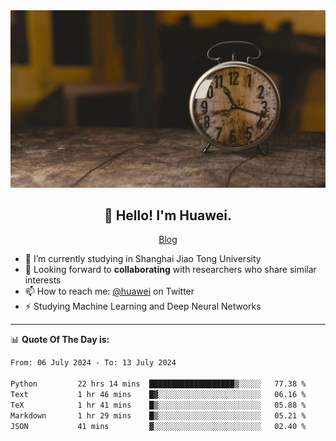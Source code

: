 <div align="center">
  <a href="https://github.com/JHW5981">
    <img src="./assets/background.jpg">
  </a>
</div>

<h2 align="center">👋 Hello! I'm Huawei.</h2>
<p align="center">
  <a href="https://blog.csdn.net/Edward__J?spm=1000.2115.3001.5343">Blog</a>
</p>


- 🔭 I’m currently studying in Shanghai Jiao Tong University
- 💬 Looking forward to **collaborating** with researchers who share similar interests
- 📫 How to reach me: [@huawei](https://twitter.com/yoohuaff) on Twitter
- ⚡ Studying Machine Learning and Deep Neural Networks

-------
📊 **Quote Of The Day is:**
<!--START_SECTION:waka-->

```txt
From: 06 July 2024 - To: 13 July 2024

Python         22 hrs 14 mins  ███████████████████▒░░░░░   77.38 %
Text           1 hr 46 mins    █▓░░░░░░░░░░░░░░░░░░░░░░░   06.16 %
TeX            1 hr 41 mins    █▒░░░░░░░░░░░░░░░░░░░░░░░   05.88 %
Markdown       1 hr 29 mins    █▒░░░░░░░░░░░░░░░░░░░░░░░   05.21 %
JSON           41 mins         ▓░░░░░░░░░░░░░░░░░░░░░░░░   02.40 %
```

<!--END_SECTION:waka-->
